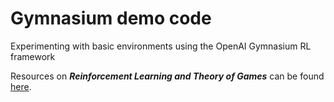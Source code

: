 # Gymnasium demo code 
Experimenting with basic environments using the OpenAI Gymnasium RL framework

Resources on _**Reinforcement Learning and Theory of Games**_ can be found [here](https://github.com/dimitarpg13/reinforcement_learning_and_game_theory/blob/main/ReinforcementLearningAndGameTheoryResources.md).
